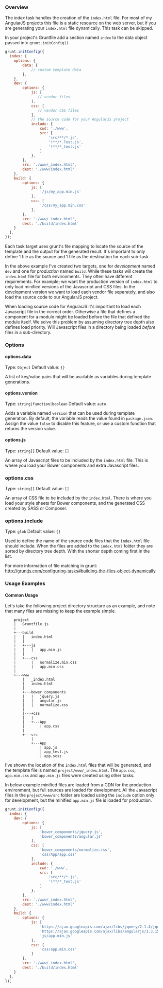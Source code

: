 ### Overview

The *index* task handles the creation of the `index.html` file. For most of my AngularJS projects this file is a static resource on the web server, but if you are generating your `index.html` file dynamically. This task can be skipped.

In your project's Gruntfile add a section named `index` to the data object passed into `grunt.initConfig()`.

```js
grunt.initConfig({
  index: {
    options: {
        data: {
            // custom template data
        },
    },
    dev: {
        options: {
            js: [
               // vendor files
            ],
            css: [
               // vendor CSS files
            ],
            // the source code for your AngularJS project
            include: {
                cwd: './www',
                src: [
                    'src/**/*.js',
                    '!**/*.Test.js',
                    '!**/*_test.js'
                ]
            },
        },
        src: './www/_index.html',
        dest: './www/index.html'
    },
    build: {
        options: {
            js: [
                '/js/my_app.min.js'
            ],
            css: [
                '/css/my_app.min.css'
            ],
        },
        src: './www/_index.html',
        dest: './build/index.html'
    }
  },
});
```

Each task target uses grunt's file mapping to locate the source of the template and the output for the generated result. It's important to only define 1 file as the source and 1 file as the destination for each sub-task. 

In the above example I've created two targets, one for *development* named `dev` and one for *production* named `build`. While these tasks will create the `index.html` file for both environments. They often have different requirements. For example; we want the production version of `index.html` to only load minified versions of the Javascript and CSS files. In the development version we want to load each vendor file separately, and also load the source code to our AngularJS project.
 
 When loading source code for AngularJS it's important to load each Javascript file in the correct order. Otherwise a file that defines a component for a module might be loaded before the file that defined the module itself. We solve this problem by assuming directory tree depth also defines load priority. Will Javascript files in a directory being loaded *before* files in a sub-directory.

### Options

#### options.data
Type: `Object`
Default value: `{}`

A list of key/value pairs that will be available as variables during template generations.

#### options.version
Type: `string|function|boolean`
Default value: `auto`

Adds a variable named `version` that can be used during template generation. By default, the variable reads the value found in `package.json`. Assign the value `false` to disable this feature, or use a custom function that returns the version value. 

#### options.js
Type: `string[]`
Default value: `[]`

An array of Javascript files to be included by the `index.html` file. This is where you load your Bower components and extra Javascript files.

### options.css
Type: `string[]`
Default value: `[]`

An array of CSS file to be included by the `index.html`. There is where you load your style sheets for Bower components, and the generated CSS created by SASS or Composer.

### options.include
Type: `glob`
Default value: `{}`

Used to define the name of the source code files that the `index.html` file should include. When the files are added to the `index.html` folder they are sorted by directory tree depth. With the shorter depth coming first in the list.

For more information of file matching in grunt: http://gruntjs.com/configuring-tasks#building-the-files-object-dynamically

### Usage Examples

#### Common Usage

Let's take the following project directory structure as an example, and note that many files are missing to keep the example simple.

```
    project
    |   Gruntfile.js
    |
    +---build
    |   |   index.html
    |   |
    |   +---js
    |   |   |   app.min.js
    |   |
    |   +---css
    |       |   normalize.min.css
    |       |   app.min.css
    |
    +---www
        |   _index.html
        |   index.html
        |
        +---bower_components
        |   |   jquery.js
        |   |   angular.js
        |   |   normalize.css
        |
        |---+css
        |   |
        |   +---App
        |       | app.css
        |
        +---src
            |
            +---App
                | app.js
                | app_test.js
                | app.scss
```

I've shown the location of the `index.html` files that will be generated, and the template file is named `project/www/_index.html`. The `app.css`, `app.min.css` and `app.min.js` files were created using other tasks.

In below example minified files are loaded from a CDN for the production environment, but full sources are loaded for development. All the Javascript files in the `project/www/src` folder are loaded using the `include` option only for development, but the minified `app.min.js` file is loaded for production.

```js
grunt.initConfig({
  index: {
    dev: {
        options: {
            js: [
                'bower_components/jquery.js',
                'bower_components/angular.js'
            ],
            css: [
                'bower_components/normalize.css',
                'css/App/app.css'
            ],
            include: {
                cwd: './www',
                src: [
                    'src/**/*.js',
                    '!**/*_test.js'
                ]
            },
        },
        src: './www/_index.html',
        dest: './www/index.html'
    },
    build: {
        options: {
            js: [
                'https://ajax.googleapis.com/ajax/libs/jquery/2.1.4/jquery.min.js',
                'https://ajax.googleapis.com/ajax/libs/angularjs/1.3.15/angular.min.js',
                'js/app.min.js'
            ],
            css: [
                'css/app.min.css'
            ]
        },
        src: './www/_index.html',
        dest: './build/index.html'
    }
  },
});
```

